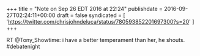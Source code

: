 +++
title = "Note on Sep 26 EDT 2016 at 22:24"
publishdate = 2016-09-27T02:24:11+00:00
draft = false
syndicated = [ 'https://twitter.com/chrisjohndeluca/status/780593852201697300?s=20' ]
+++

RT @Tony_Showtime: i have a better temperament than her, he shouts. #debatenight
